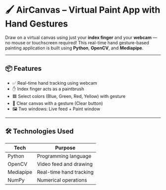 # 🖌️ AirCanvas – Virtual Paint App with Hand Gestures

Draw on a virtual canvas using just your **index finger** and your **webcam** — no mouse or touchscreen required! This real-time hand gesture-based painting application is built using **Python**, **OpenCV**, and **Mediapipe**.

---

## 📦 Features

- ✅ Real-time hand tracking using webcam
- ✋ Index finger acts as a paintbrush
- 🟦 Select colors (Blue, Green, Red, Yellow) with gesture
- 🧼 Clear canvas with a gesture (Clear button)
- 🖼️ Two windows: Live feed + Paint window

---

## 🛠️ Technologies Used

| Tech        | Purpose                    |
|-------------|----------------------------|
| Python      | Programming language       |
| OpenCV      | Video feed and drawing     |
| Mediapipe   | Real-time hand tracking    |
| NumPy       | Numerical operations       |
